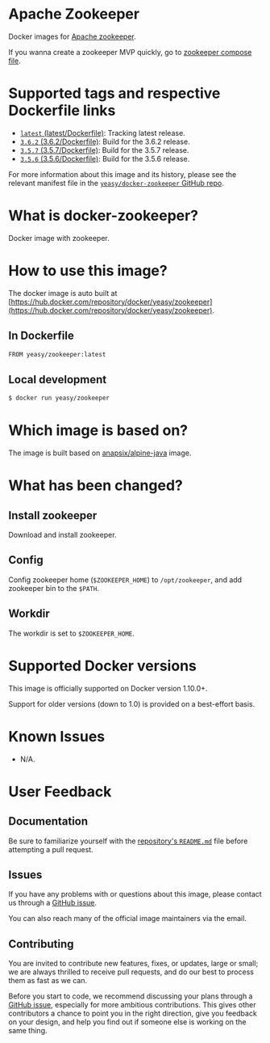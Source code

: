 Apache Zookeeper
===
Docker images for [Apache zookeeper](https://zookeeper.apache.org).

If you wanna create a zookeeper MVP quickly, go to [zookeeper compose file](https://github.com/yeasy/docker-compose-files/tree/master/zookeeper).

# Supported tags and respective Dockerfile links

* [`latest` (latest/Dockerfile)](https://github.com/yeasy/docker-zookeeper/blob/master/Dockerfile): Tracking latest release.
* [`3.6.2` (3.6.2/Dockerfile)](https://github.com/yeasy/docker-zookeeper/blob/master/3.6.2/Dockerfile): Build for the 3.6.2 release.
* [`3.5.7` (3.5.7/Dockerfile)](https://github.com/yeasy/docker-zookeeper/blob/master/3.5.7/Dockerfile): Build for the 3.5.7 release.
* [`3.5.6` (3.5.6/Dockerfile)](https://github.com/yeasy/docker-zookeeper/blob/master/3.5.6/Dockerfile): Build for the 3.5.6 release.

For more information about this image and its history, please see the relevant manifest file in the [`yeasy/docker-zookeeper` GitHub repo](https://github.com/yeasy/docker-zookeeper).

# What is docker-zookeeper?
Docker image with zookeeper.

# How to use this image?
The docker image is auto built at [https://hub.docker.com/repository/docker/yeasy/zookeeper](https://hub.docker.com/repository/docker/yeasy/zookeeper).

## In Dockerfile
```sh
FROM yeasy/zookeeper:latest
```

## Local development
```sh
$ docker run yeasy/zookeeper
```

# Which image is based on?
The image is built based on [anapsix/alpine-java](https://hub.docker.com/r/anapsix/alpine-java) image.

# What has been changed?
## Install zookeeper
Download and install zookeeper.

## Config
Config zookeeper home (`$ZOOKEEPER_HOME`) to `/opt/zookeeper`, and add zookeeper bin to the `$PATH`.

## Workdir
The workdir is set to `$ZOOKEEPER_HOME`.

# Supported Docker versions

This image is officially supported on Docker version 1.10.0+.

Support for older versions (down to 1.0) is provided on a best-effort basis.

# Known Issues
* N/A.

# User Feedback
## Documentation
Be sure to familiarize yourself with the [repository's `README.md`](https://github.com/yeasy/docker-zookeeper/blob/master/README.md) file before attempting a pull request.

## Issues
If you have any problems with or questions about this image, please contact us through a [GitHub issue](https://github.com/yeasy/docker-zookeeper/issues).

You can also reach many of the official image maintainers via the email.

## Contributing

You are invited to contribute new features, fixes, or updates, large or small; we are always thrilled to receive pull requests, and do our best to process them as fast as we can.

Before you start to code, we recommend discussing your plans through a [GitHub issue](https://github.com/yeasy/docker-zookeeper/issues), especially for more ambitious contributions. This gives other contributors a chance to point you in the right direction, give you feedback on your design, and help you find out if someone else is working on the same thing.
